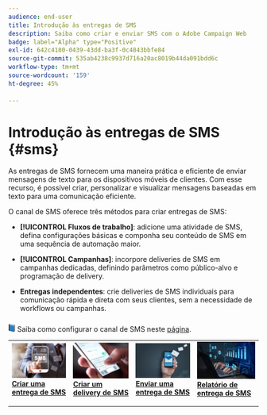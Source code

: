 ```yaml
---
audience: end-user
title: Introdução às entregas de SMS
description: Saiba como criar e enviar SMS com o Adobe Campaign Web
badge: label="Alpha" type="Positive"
exl-id: 642c4180-0439-43dd-ba3f-0c4843bbfe84
source-git-commit: 535ab4238c9937d716a20ac8019b44da091bdd6c
workflow-type: tm+mt
source-wordcount: '159'
ht-degree: 45%

---
```


# Introdução às entregas de SMS {#sms}

As entregas de SMS fornecem uma maneira prática e eficiente de enviar mensagens de texto para os dispositivos móveis de clientes. Com esse recurso, é possível criar, personalizar e visualizar mensagens baseadas em texto para uma comunicação eficiente.

O canal de SMS oferece três métodos para criar entregas de SMS:

* **[!UICONTROL Fluxos de trabalho]**: adicione uma atividade de SMS, defina configurações básicas e componha seu conteúdo de SMS em uma sequência de automação maior.

* **[!UICONTROL Campanhas]**: incorpore deliveries de SMS em campanhas dedicadas, definindo parâmetros como público-alvo e programação de delivery.

* **Entregas independentes**: crie deliveries de SMS individuais para comunicação rápida e direta com seus clientes, sem a necessidade de workflows ou campanhas.

![](../assets/do-not-localize/book.png) Saiba como configurar o canal de SMS neste [página](https://experienceleague.adobe.com/docs/campaign/campaign-v8/campaigns/send/sms.html?lang=en).

<table style="table-layout:fixed"><tr style="border: 0;">
<td>
<a href="create-sms.md">
<img alt="Lead" src="assets/do-not-localize/create_sms.png">
</a>
<div><a href="create-sms.md"><strong>Criar uma entrega de SMS</strong>
</div>
<p>
</td>
<td>
<a href="content-sms.md">
<img alt="Pouco frequente" src="assets/do-not-localize/design_sms.png">
</a>
<div>
<a href="content-sms.md"><strong>Criar um delivery de SMS<strong></strong></a>
</div>
<p></td>
<td>
<a href="send-sms.md">
<img alt="Validação" src="assets/do-not-localize/send_sms.png">
</a>
<div>
<a href="send-sms.md"><strong>Enviar uma entrega de SMS</strong></a>
</div>
<p>
</td>
<td>
<a href="send-sms.md">
<img alt="Validação" src="assets/do-not-localize/report_sms.jpeg">
</a>
<div>
<a href="send-sms.md"><strong>Relatório de entrega de SMS</strong></a>
</div>
<p>
</td>
</tr></table>
